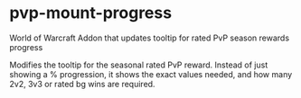 # pvp-mount-progress
World of Warcraft Addon that updates tooltip for rated PvP season rewards progress

Modifies the tooltip for the seasonal rated PvP reward. Instead of just showing a % progression, it shows the exact values needed, and how many 2v2, 3v3 or rated bg wins are required.
